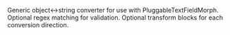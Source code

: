 Generic object<->string converter for use with PluggableTextFieldMorph.Optional regex matching for validation.Optional transform blocks for each conversion direction.